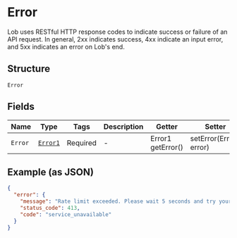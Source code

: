 
# Error

Lob uses RESTful HTTP response codes to indicate success or failure of an API request. In general, 2xx indicates success, 4xx indicate an input error, and 5xx indicates an error on Lob's end.

## Structure

`Error`

## Fields

| Name | Type | Tags | Description | Getter | Setter |
|  --- | --- | --- | --- | --- | --- |
| `Error` | [`Error1`](../../doc/models/error-1.md) | Required | - | Error1 getError() | setError(Error1 error) |

## Example (as JSON)

```json
{
  "error": {
    "message": "Rate limit exceeded. Please wait 5 seconds and try your request again.",
    "status_code": 413,
    "code": "service_unavailable"
  }
}
```

